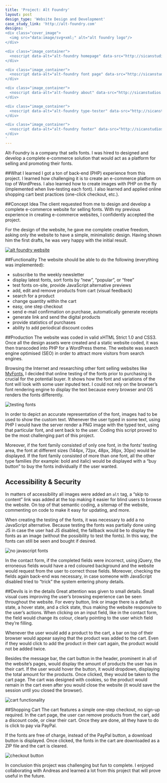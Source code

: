 ```yaml
---
title: 'Project: Alt Foundry'
layout: post
design_type: 'Website Design and Development'
case_study_link: 'http://alt-foundry.com'
designs: '
<div class="cover_image">
  <img src="data:image/svg+xml;" alt="alt foundry logo"/>
</div>

<div class="image_container">
  <noscript data-alt="alt-foundry homepage" data-src="http://sicanstudios.com/images/work/alt-foundry/homepage.jpg" data-src-retina="http://sicanstudios.com/images/work/alt-foundry/homepage@2x.jpg"><img src="http://sicanstudios.com/images/work/alt-foundry/homepage.jpg" alt="alt-foundry homepage"></noscript>
</div>

<div class="image_container">
  <noscript data-alt="alt-foundry font page" data-src="http://sicanstudios.com/images/work/alt-foundry/font-page.png" data-src-retina="http://sicanstudios.com/images/work/alt-foundry/font-page@2x.png"><img src="http://sicanstudios.com/images/work/alt-foundry/font-page.png" alt="alt-foundry font page"></noscript>
</div>

<div class="image_container">
  <noscript data-alt="alt-foundry about" data-src="http://sicanstudios.com/images/work/alt-foundry/about.png" data-src-retina="http://sicanstudios.com/images/work/alt-foundry/about@2x.png"><img src="http://sicanstudios.com/images/work/alt-foundry/about.png" alt="alt-foundry about"></noscript>
</div>

<div class="image_container">
  <noscript data-alt="alt-foundry type-tester" data-src="http://sicanstudios.com/images/work/alt-foundry/type-tester.png" data-src-retina="http://sicanstudios.com/images/work/alt-foundry/type-tester@2x.png"><img src="http://sicanstudios.com/images/work/alt-foundry/type-tester.png" alt="alt-foundry type-tester"></noscript>
</div>

<div class="image_container">
  <noscript data-alt="alt-foundry footer" data-src="http://sicanstudios.com/images/work/alt-foundry/footer.png" data-src-retina="http://sicanstudios.com/images/work/alt-foundry/footer@2x.png"><img src="http://sicanstudios.com/images/work/alt-foundry/footer.png" alt="alt-foundry footer"></noscript>
</div>
'
---
```


Alt-Foundry is a company that sells fonts. I was hired to designed and develop a complete e-commerce solution that would act as a platform for selling and promoting their fonts.
<!--more-->

##What I learned
I got a ton of back-end (PHP) experience from this project. I learned how challenging it is to create an e-commerce platform on top of WordPress. I also learned how to create images with PHP on the fly (implemented when live-testing each font). I also learned and applied online shopping cart best practices (one-click checkout, etc.).


##Concept Idea
The client requested from me to design and develop a complete e-commerce website for selling fonts. With my previous experience in creating e-commerce websites, I confidently accepted the project.

For the design of the website, he gave me complete creative freedom, asking only the website to have a simple, minimalistic design. Having shown him the first drafts, he was very happy with the initial result.

<a href="http://sicanstudios.com/images/work/alt-foundry/homepage@2x.jpg" class="img" target="_blank"><img src="http://sicanstudios.com/images/work/alt-foundry/homepage.jpg" alt="alt foundry website" title="Alt-Foundry website" /></a>

##Functionality
The website should be able to do the following (everything was implemented):
<ul>
  <li>subscribe to the weekly newsletter</li>
  <li>display latest fonts, sort fonts by &#8220;new&#8221;, &#8220;popular&#8221;, or &#8220;free&#8221;</li>
  <li>test fonts on-site, provide JavaScript alternative previews</li>
  <li>add, edit and remove products from cart (visual feedback)</li>
  <li>search for a product</li>
  <li>change quantity within the cart</li>
  <li>easy, one step checkout</li>
  <li>send e-mail confirmation on purchase, automatically generate receipts</li>
  <li>generate link and send the digital products</li>
  <li>provide statistics of purchases</li>
  <li>ability to add periodical discount codes</li>
</ul>

##Production
The website was coded in valid xHTML Strict 1.0 and CSS3. Once all the design assets were created and a static website coded, it was then transcoded into PHP for a WordPress theme. The website was search engine optimised (SEO) in order to attract more visitors from search engines.

Browsing the Internet and researching other font selling websites like <a href="http://new.myfonts.com/" target="_blank">MyFonts</a>, I decided that online testing of the fonts prior to purchasing is crucial for the potential buyer. It shows how the font and variations of the font will look with some user inputed text. I could not rely on the browser&#8217;s font rendering engine to display the text because every browser and OS renders the fonts differently.

<img src="http://sicanstudios.com/images/work/alt-foundry/testing-fonts.jpg" alt="testing fonts" />

In order to depict an accurate representation of the font, images had to be used to show the custom text. Whenever the user typed in some text, using PHP I would have the server render a PNG image with the typed text, using that particular font, and sent back to the user. Coding this script proved to be the most challenging part of this project.

Moreover, if the font family consisted of only one font, in the fonts&#8217; testing area, the font at different sizes (144px, 72px, 48px, 36px, 30px) would be displayed. If the font family consisted of more than one font, all the other type families (for example: bold and italic) would be displayed with a &#8220;buy button&#8221; to buy the fonts individually if the user wanted.

<h2>Accessibility &amp; Security</h2>
In matters of accessibility all images were added an <code>alt</code> tag, a &#8220;skip to content&#8221; link was added at the top making it easier for blind users to browse the website. On top of that semantic coding, a sitemap of the website, commenting on code to make it easy for updating, and more.

When creating the testing of the fonts, it was necessary to add a no JavaScript alternative. Because testing the fonts was partially done using JS in case the user had JS disabled, the fallback would be to display the fonts as an image (without the possibility to test the fonts). In this way, the fonts can still be seen and bought if desired.

<img src="http://sicanstudios.com/images/work/alt-foundry/no-javascript.jpg" alt="no javascript fonts" />

In the contact form, if the completed fields were incorrect, using jQuery, the erroneous fields would have a red coloured background and the website would request from the user to correct those fields. Moreover, checking the fields again back-end was necessary, in case someone with JavaScript disabled tried to &#8220;trick&#8221; the system entering phony details.

##Devils is in the details
Great attention was given to small details. Small visual cues improving the user&#8217;s browsing experience can be seen throughout the website. For every button, link or image there is a default state, a hover state, and a click state, thus making the website responsive to the user&#8217;s actions. When clicking on an input field, like in the contact form, the field would change its colour, clearly pointing to the user which field they&#8217;re filling.

Whenever the user would add a product to the cart, a bar on top of their browser would appear saying that the product was added to the cart. Even if they would click to add the product in their cart again, the product would not be added twice.

Besides the message bar, the cart button in the header, prominent in all of the website&#8217;s pages, would display the amount of products the user has in their cart. If the user would hover the button, it would dropdown, displaying the total amount for the products. Once clicked, they would be taken to the cart page. The cart was designed with cookies, so the product would remain in the cart even after you would close the website (it would save the session until you closed the browser).

<img src="http://sicanstudios.com/images/work/alt-foundry/cart-functionality.jpg" alt="cart functionality" />

##Shopping Cart
The cart features a simple one-step checkout, no sign-up required. In the cart page, the user can remove products from the cart, add a discount code, or clear their cart. Once they are done, all they have to do is click to pay via PayPal.

If the fonts are free of charge, instead of the PayPal button, a download button is displayed. Once clicked, the fonts in the cart are downloaded as a ZIP file and the cart is cleared.

<img src="http://sicanstudios.com/images/work/alt-foundry/checkout-button.jpg" alt="checkout button" />

In conclusion this project was challenging but fun to complete. I enjoyed collaborating with Andreas and learned a lot from this project that will prove useful in the future.